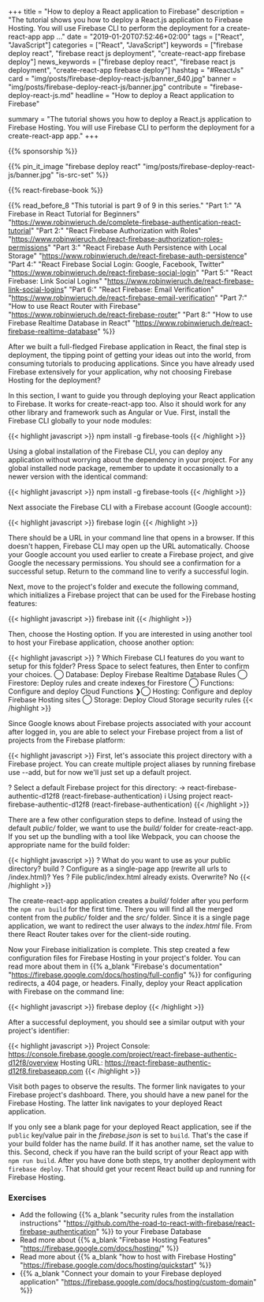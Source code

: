 +++
title = "How to deploy a React application to Firebase"
description = "The tutorial shows you how to deploy a React.js application to Firebase Hosting. You will use Firebase CLI to perform the deployment for a create-react-app app ..."
date = "2019-01-20T07:52:46+02:00"
tags = ["React", "JavaScript"]
categories = ["React", "JavaScript"]
keywords = ["firebase deploy react", "firebase react js deployment", "create-react-app firebase deploy"]
news_keywords = ["firebase deploy react", "firebase react js deployment", "create-react-app firebase deploy"]
hashtag = "#ReactJs"
card = "img/posts/firebase-deploy-react-js/banner_640.jpg"
banner = "img/posts/firebase-deploy-react-js/banner.jpg"
contribute = "firebase-deploy-react-js.md"
headline = "How to deploy a React application to Firebase"

summary = "The tutorial shows you how to deploy a React.js application to Firebase Hosting. You will use Firebase CLI to perform the deployment for a create-react-app app."
+++

{{% sponsorship %}}

{{% pin_it_image "firebase deploy react" "img/posts/firebase-deploy-react-js/banner.jpg" "is-src-set" %}}

{{% react-firebase-book %}}

{{% read_before_8 "This tutorial is part 9 of 9 in this series." "Part 1:" "A Firebase in React Tutorial for Beginners" "https://www.robinwieruch.de/complete-firebase-authentication-react-tutorial" "Part 2:" "React Firebase Authorization with Roles" "https://www.robinwieruch.de/react-firebase-authorization-roles-permissions" "Part 3:" "React Firebase Auth Persistence with Local Storage" "https://www.robinwieruch.de/react-firebase-auth-persistence" "Part 4:" "React Firebase Social Login: Google, Facebook, Twitter" "https://www.robinwieruch.de/react-firebase-social-login" "Part 5:" "React Firebase: Link Social Logins" "https://www.robinwieruch.de/react-firebase-link-social-logins" "Part 6:" "React Firebase: Email Verification" "https://www.robinwieruch.de/react-firebase-email-verification" "Part 7:" "How to use React Router with Firebase" "https://www.robinwieruch.de/react-firebase-router" "Part 8:" "How to use Firebase Realtime Database in React" "https://www.robinwieruch.de/react-firebase-realtime-database" %}}

After we built a full-fledged Firebase application in React, the final step is deployment, the tipping point of getting your ideas out into the world, from consuming tutorials to producing applications. Since you have already used Firebase extensively for your application, why not choosing Firebase Hosting for the deployment?

In this section, I want to guide you through deploying your React application to Firebase. It works for create-react-app too. Also it should work for any other library and framework such as Angular or Vue. First, install the Firebase CLI globally to your node modules:

{{< highlight javascript >}}
npm install -g firebase-tools
{{< /highlight >}}

Using a global installation of the Firebase CLI, you can deploy any application without worrying about the dependency in your project. For any global installed node package, remember to update it occasionally to a newer version with the identical command:

{{< highlight javascript >}}
npm install -g firebase-tools
{{< /highlight >}}

Next associate the Firebase CLI with a Firebase account (Google account):

{{< highlight javascript >}}
firebase login
{{< /highlight >}}

There should be a URL in your command line that opens in a browser. If this doesn't happen, Firebase CLI may open up the URL automatically. Choose your Google account you used earlier to create a Firebase project, and give Google the necessary permissions. You should see a confirmation for a successful setup. Return to the command line to verify a successful login.

Next, move to the project's folder and execute the following command, which initializes a Firebase project that can be used for the Firebase hosting features:

{{< highlight javascript >}}
firebase init
{{< /highlight >}}

Then, choose the Hosting option. If you are interested in using another tool to host your Firebase application, choose another option:

{{< highlight javascript >}}
? Which Firebase CLI features do you want to setup for this folder? Press Space to select features, then Enter to confirm your choices.
 ◯ Database: Deploy Firebase Realtime Database Rules
 ◯ Firestore: Deploy rules and create indexes for Firestore
 ◯ Functions: Configure and deploy Cloud Functions
❯◯ Hosting: Configure and deploy Firebase Hosting sites
 ◯ Storage: Deploy Cloud Storage security rules
{{< /highlight >}}

Since Google knows about Firebase projects associated with your account after logged in, you are able to select your Firebase project from a list of projects from the Firebase platform:

{{< highlight javascript >}}
First, let's associate this project directory with a Firebase project.
You can create multiple project aliases by running firebase use --add,
but for now we'll just set up a default project.

? Select a default Firebase project for this directory:
-> react-firebase-authentic-d12f8 (react-firebase-authentication)
i  Using project react-firebase-authentic-d12f8 (react-firebase-authentication)
{{< /highlight >}}

There are a few other configuration steps to define. Instead of using the default *public/* folder, we want to use the *build/* folder for create-react-app. If you set up the bundling with a tool like Webpack, you can choose the appropriate name for the build folder:

{{< highlight javascript >}}
? What do you want to use as your public directory? build
? Configure as a single-page app (rewrite all urls to /index.html)? Yes
? File public/index.html already exists. Overwrite? No
{{< /highlight >}}

The create-react-app application creates a *build/* folder after you perform the `npm run build` for the first time. There you will find all the merged content from the *public/* folder and the *src/* folder. Since it is a single page application, we want to redirect the user always to the *index.html* file. From there React Router takes over for the client-side routing.

Now your Firebase initialization is complete. This step created a few configuration files for Firebase Hosting in your project's folder. You can read more about them in {{% a_blank "Firebase's documentation" "https://firebase.google.com/docs/hosting/full-config" %}} for configuring redirects, a 404 page, or headers. Finally, deploy your React application with Firebase on the command line:

{{< highlight javascript >}}
firebase deploy
{{< /highlight >}}

After a successful deployment, you should see a similar output with your project's identifier:

{{< highlight javascript >}}
Project Console: https://console.firebase.google.com/project/react-firebase-authentic-d12f8/overview
Hosting URL: https://react-firebase-authentic-d12f8.firebaseapp.com
{{< /highlight >}}

Visit both pages to observe the results. The former link navigates to your Firebase project's dashboard. There, you should have a new panel for the Firebase Hosting. The latter link navigates to your deployed React application.

If you only see a blank page for your deployed React application, see if the `public` key/value pair in the *firebase.json* is set to `build`. That's the case if your build folder has the name *build*. If it has another name, set the value to this. Second, check if you have ran the build script of your React app with `npm run build`. After you have done both steps, try another deployment with `firebase deploy`. That should get your recent React build up and running for Firebase Hosting.

### Exercises

* Add the following {{% a_blank "security rules from the installation instructions" "https://github.com/the-road-to-react-with-firebase/react-firebase-authentication" %}} to your Firebase Database
* Read more about {{% a_blank "Firebase Hosting Features" "https://firebase.google.com/docs/hosting/" %}}
* Read more about {{% a_blank "how to host with Firebase Hosting" "https://firebase.google.com/docs/hosting/quickstart" %}}
* {{% a_blank "Connect your domain to your Firebase deployed application" "https://firebase.google.com/docs/hosting/custom-domain" %}}
